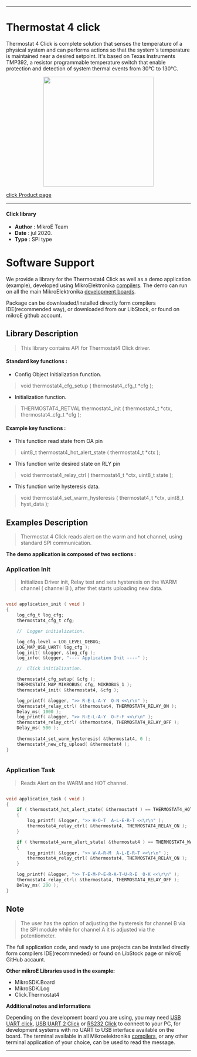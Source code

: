 
---
# Thermostat 4 click

Thermostat 4 Click is complete solution that senses the temperature of a physical system and can performs actions so that the system's temperature is maintained near a desired setpoint. It's based on Texas Instruments TMP392, a resistor programmable temperature switch that enable protection and detection of system thermal events from 30°C to 130°C.

<p align="center">
  <img src="@{CLICK_IMAGE_LINK}" height=300px>
</p>

[click Product page](https://www.mikroe.com/thermostat-4-click)

---


#### Click library 

- **Author**        : MikroE Team
- **Date**          : jul 2020.
- **Type**          : SPI type


# Software Support

We provide a library for the Thermostat4 Click 
as well as a demo application (example), developed using MikroElektronika 
[compilers](http://shop.mikroe.com/compilers). 
The demo can run on all the main MikroElektronika [development boards](http://shop.mikroe.com/development-boards).

Package can be downloaded/installed directly form compilers IDE(recommended way), or downloaded from our LibStock, or found on mikroE github account. 

## Library Description

> This library contains API for Thermostat4 Click driver.

#### Standard key functions :

- Config Object Initialization function.
> void thermostat4_cfg_setup ( thermostat4_cfg_t *cfg ); 
 
- Initialization function.
> THERMOSTAT4_RETVAL thermostat4_init ( thermostat4_t *ctx, thermostat4_cfg_t *cfg );


#### Example key functions :

- This function read state from OA pin
> uint8_t thermostat4_hot_alert_state ( thermostat4_t *ctx );
 
- This function write desired state on RLY pin
> void thermostat4_relay_ctrl ( thermostat4_t *ctx, uint8_t state );

- This function write hysteresis data.
> void thermostat4_set_warm_hysteresis ( thermostat4_t *ctx, uint8_t hyst_data );

## Examples Description

> Thermostat 4 Click reads alert on the warm and hot channel, using standard SPI communication.

**The demo application is composed of two sections :**

### Application Init 

> Initializes Driver init, Relay test and
> sets hysteresis on the WARM channel ( channel B ), after thet starts uploading new data.

```c

void application_init ( void )
{
    log_cfg_t log_cfg;
    thermostat4_cfg_t cfg;

    //  Logger initialization.

    log_cfg.level = LOG_LEVEL_DEBUG;
    LOG_MAP_USB_UART( log_cfg );
    log_init( &logger, &log_cfg );
    log_info( &logger, "---- Application Init ----" );

    //  Click initialization.

    thermostat4_cfg_setup( &cfg );
    THERMOSTAT4_MAP_MIKROBUS( cfg, MIKROBUS_1 );
    thermostat4_init( &thermostat4, &cfg );

    log_printf( &logger, ">> R-E-L-A-Y  O-N <<\r\n" );
    thermostat4_relay_ctrl( &thermostat4, THERMOSTAT4_RELAY_ON );
    Delay_ms( 1000 );
    log_printf( &logger, ">> R-E-L-A-Y  O-F-F <<\r\n" );
    thermostat4_relay_ctrl( &thermostat4, THERMOSTAT4_RELAY_OFF );
    Delay_ms( 500 );
    
    thermostat4_set_warm_hysteresis( &thermostat4, 0 );
    thermostat4_new_cfg_upload( &thermostat4 );
}
  
```

### Application Task

> Reads Alert on the WARM and HOT channel. 

```c

void application_task ( void )
{
    if ( thermostat4_hot_alert_state( &thermostat4 ) == THERMOSTAT4_HOT_ALERT )
    {
        log_printf( &logger, ">> H-O-T  A-L-E-R-T <<\r\n" );
        thermostat4_relay_ctrl( &thermostat4, THERMOSTAT4_RELAY_ON );
    }

    if ( thermostat4_warm_alert_state( &thermostat4 ) == THERMOSTAT4_WARM_ALERT )
    {
        log_printf( &logger, ">> W-A-R-M  A-L-E-R-T <<\r\n" );
        thermostat4_relay_ctrl( &thermostat4, THERMOSTAT4_RELAY_ON );
    }

    log_printf( &logger, ">> T-E-M-P-E-R-A-T-U-R-E  O-K <<\r\n" );
    thermostat4_relay_ctrl( &thermostat4, THERMOSTAT4_RELAY_OFF );
    Delay_ms( 200 );
} 

```

## Note

> The user has the option of adjusting the hysteresis for channel B via the SPI module 
> while for channel A it is adjusted via the potentiometer. 

The full application code, and ready to use projects can be  installed directly form compilers IDE(recommneded) or found on LibStock page or mikroE GitHub accaunt.

**Other mikroE Libraries used in the example:** 

- MikroSDK.Board
- MikroSDK.Log
- Click.Thermostat4

**Additional notes and informations**

Depending on the development board you are using, you may need 
[USB UART click](http://shop.mikroe.com/usb-uart-click), 
[USB UART 2 Click](http://shop.mikroe.com/usb-uart-2-click) or 
[RS232 Click](http://shop.mikroe.com/rs232-click) to connect to your PC, for 
development systems with no UART to USB interface available on the board. The 
terminal available in all Mikroelektronika 
[compilers](http://shop.mikroe.com/compilers), or any other terminal application 
of your choice, can be used to read the message.



---
